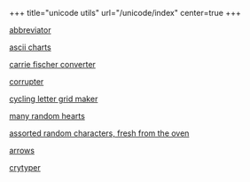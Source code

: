 +++
title="unicode utils"
url="/unicode/index"
center=true
+++

[abbreviator]

[ascii charts]

[carrie fischer converter]

[corrupter]

[cycling letter grid maker]

[many random hearts]

[assorted random characters, fresh from the oven]

[arrows]

[crytyper]

[abbreviator]: ../abbreviate
[ascii charts]: /ascii
[carrie fischer converter]: ../carrie
[corrupter]: ../corrupter
[cycling letter grid maker]: ../grid
[many random hearts]: ../hearts
[assorted random characters, fresh from the oven]: ../random
[arrows]: /arrows
[crytyper]: /crytyper
